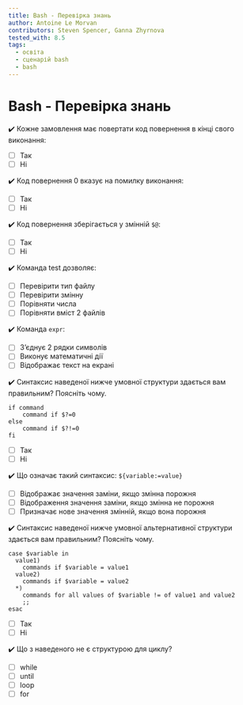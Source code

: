 ```yaml
---
title: Bash - Перевірка знань
author: Antoine Le Morvan
contributors: Steven Spencer, Ganna Zhyrnova
tested_with: 8.5
tags:
  - освіта
  - сценарій bash
  - bash
---
```


# Bash - Перевірка знань

:heavy_check_mark: Кожне замовлення має повертати код повернення в кінці свого виконання:

- [ ] Так
- [ ] Ні

:heavy_check_mark: Код повернення 0 вказує на помилку виконання:

- [ ] Так
- [ ] Ні

:heavy_check_mark: Код повернення зберігається у змінній `$@`:

- [ ] Так
- [ ] Ні

:heavy_check_mark: Команда test дозволяє:

- [ ] Перевірити тип файлу
- [ ] Перевірити змінну
- [ ] Порівняти числа
- [ ] Порівняти вміст 2 файлів

:heavy_check_mark: Команда `expr`:

- [ ] З’єднує 2 рядки символів
- [ ] Виконує математичні дії
- [ ] Відображає текст на екрані

:heavy_check_mark: Синтаксис наведеної нижче умовної структури здається вам правильним? Поясніть чому.

```
if command
    command if $?=0
else
    command if $?!=0
fi
```

- [ ] Так
- [ ] Ні

:heavy_check_mark: Що означає такий синтаксис: `${variable:=value}`

- [ ] Відображає значення заміни, якщо змінна порожня
- [ ] Відображення значення заміни, якщо змінна не порожня
- [ ] Призначає нове значення змінній, якщо вона порожня

:heavy_check_mark: Синтаксис наведеної нижче умовної альтернативної структури здається вам правильним? Поясніть чому.

```
case $variable in
  value1)
    commands if $variable = value1
  value2)
    commands if $variable = value2
  *)
    commands for all values of $variable != of value1 and value2
    ;;
esac
```

- [ ] Так
- [ ] Ні

:heavy_check_mark: Що з наведеного не є структурою для циклу?

- [ ] while
- [ ] until
- [ ] loop
- [ ] for

